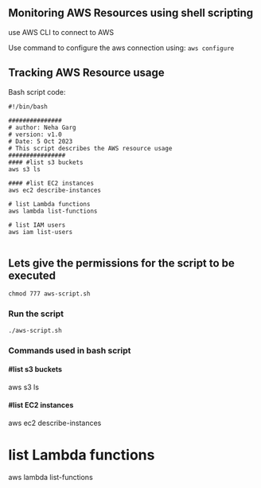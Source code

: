 ## Monitoring AWS Resources using shell scripting

use AWS CLI to connect to AWS 

Use command to configure the aws connection using:
``
aws configure
``
## Tracking AWS Resource usage

Bash script code:

```
#!/bin/bash

###############
# author: Neha Garg
# version: v1.0
# Date: 5 Oct 2023
# This script describes the AWS resource usage
################
#### #list s3 buckets
aws s3 ls

#### #list EC2 instances
aws ec2 describe-instances

# list Lambda functions
aws lambda list-functions

# list IAM users
aws iam list-users


```

## Lets give the permissions for the script to be executed
```
chmod 777 aws-script.sh
```
### Run the script
```
./aws-script.sh
```

### Commands used in bash script

#### #list s3 buckets
aws s3 ls

#### #list EC2 instances
aws ec2 describe-instances

# list Lambda functions
aws lambda list-functions





